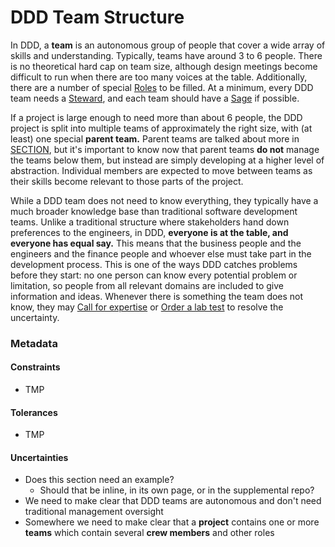 # DDD Team Structure

In DDD, a **team** is an autonomous group of people that cover a wide array of skills and understanding. Typically, teams have around 3 to 6 people. There is no theoretical hard cap on team size, although design meetings become difficult to run when there are too many voices at the table. Additionally, there are a number of special [Roles](team-structure/roles.md) to be filled. At a minimum, every DDD team needs a [Steward](team-structure/roles.md), and each team should have a [Sage](team-structure/roles.md) if possible.

If a project is large enough to need more than about 6 people, the DDD project is split into multiple teams of approximately the right size, with (at least) one special **parent team.** Parent teams are talked about more in [SECTION](/), but it's important to know now that parent teams **do not** manage the teams below them, but instead are simply developing at a higher level of abstraction. Individual members are expected to move between teams as their skills become relevant to those parts of the project.

While a DDD team does not need to know everything, they typically have a much broader knowledge base than traditional software development teams. Unlike a traditional structure where stakeholders hand down preferences to the engineers, in DDD, **everyone is at the table, and everyone has equal say.** This means that the business people and the engineers and the finance people and whoever else must take part in the development process. This is one of the ways DDD catches problems before they start: no one person can know every potential problem or limitation, so people from all relevant domains are included to give information and ideas. Whenever there is something the team does not know, they may [Call for expertise](/) or [Order a lab test](/) to resolve the uncertainty.

### Metadata

#### Constraints

- TMP

#### Tolerances

- TMP

#### Uncertainties

- Does this section need an example?
  - Should that be inline, in its own page, or in the supplemental repo?
- We need to make clear that DDD teams are autonomous and don't need traditional management oversight
- Somewhere we need to make clear that a **project** contains one or more **teams** which contain several **crew members** and other roles